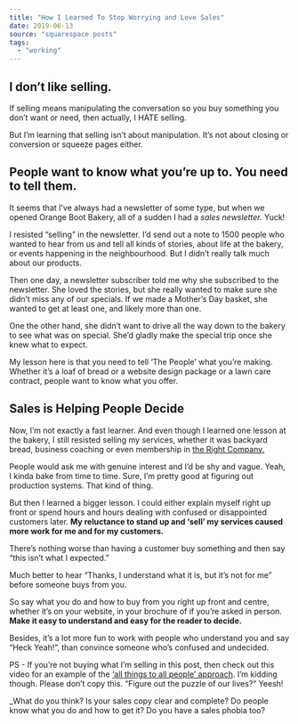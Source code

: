 ```yaml
---
title: "How I Learned To Stop Worrying and Love Sales"
date: 2019-06-13
source: "squarespace posts"
tags: 
  - "working"
---
```

## I don’t like selling.

If selling means manipulating the conversation so you buy something you don’t want or need, then actually, I HATE selling.

But I’m learning that selling isn’t about manipulation. It’s not about closing or conversion or squeeze pages either.

## People want to know what you’re up to. You need to tell them.

It seems that I’ve always had a newsletter of some type, but when we opened Orange Boot Bakery, all of a sudden I had a _sales newsletter._ Yuck!

I resisted “selling” in the newsletter. I’d send out a note to 1500 people who wanted to hear from us and tell all kinds of stories, about life at the bakery, or events happening in the neighbourhood. But I didn’t really talk much about our products.

Then one day, a newsletter subscriber told me why she subscribed to the newsletter. She loved the stories, but she really wanted to make sure she didn’t miss any of our specials. If we made a Mother’s Day basket, she wanted to get at least one, and likely more than one.

One the other hand, she didn’t want to drive all the way down to the bakery to see what was on special. She’d gladly make the special trip once she knew what to expect.

My lesson here is that you need to tell ‘The People’ what you’re making. Whether it’s a loaf of bread or a website design package or a lawn care contract, people want to know what you offer.

## Sales is Helping People Decide

Now, I’m not exactly a fast learner. And even though I learned one lesson at the bakery, I still resisted selling my services, whether it was backyard bread, business coaching or even membership in [the Right Company.](https://therightcompany.co/)

People would ask me with genuine interest and I’d be shy and vague. Yeah, I kinda bake from time to time. Sure, I’m pretty good at figuring out production systems. That kind of thing.

But then I learned a bigger lesson. I could either explain myself right up front or spend hours and hours dealing with confused or disappointed customers later. **My reluctance to stand up and ‘sell’ my services caused more work for me and for my customers.**

There’s nothing worse than having a customer buy something and then say “this isn’t what I expected.”

Much better to hear “Thanks, I understand what it is, but it’s not for me” before someone buys from you.

So say what you do and how to buy from you right up front and centre, whether it’s on your website, in your brochure of if you’re asked in person. **Make it easy to understand and easy for the reader to decide.**

Besides, it’s a lot more fun to work with people who understand you and say “Heck Yeah!”, than convince someone who’s confused and undecided.

PS - If you’re not buying what I’m selling in this post, then check out this video for an example of the [‘all things to all people’ approach](https://www.youtube.com/watch?v=eo6WMxm991k). I’m kidding though. Please don’t copy this. “Figure out the puzzle of our lives?” Yeesh!

_What do you think? Is your sales copy clear and complete? Do people know what you do and how to get it? Do you have a sales phobia too? 